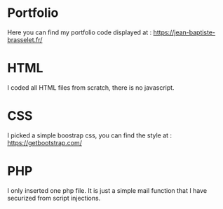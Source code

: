 # Portfolio
Here you can find my portfolio code displayed at : https://jean-baptiste-brasselet.fr/

# HTML
I coded all HTML files from scratch, there is no javascript.
  
# CSS
I picked a simple boostrap css, you can find the style at : https://getbootstrap.com/

# PHP
I only inserted one php file. It is just a simple mail function that I have securized from script injections.
